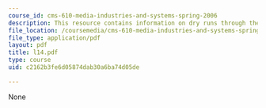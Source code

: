 ```yaml
---
course_id: cms-610-media-industries-and-systems-spring-2006
description: This resource contains information on dry runs through the student presentations.
file_location: /coursemedia/cms-610-media-industries-and-systems-spring-2006/c2162b3fe6d05874dab30a6ba74d05de_l14.pdf
file_type: application/pdf
layout: pdf
title: l14.pdf
type: course
uid: c2162b3fe6d05874dab30a6ba74d05de

---
```

None